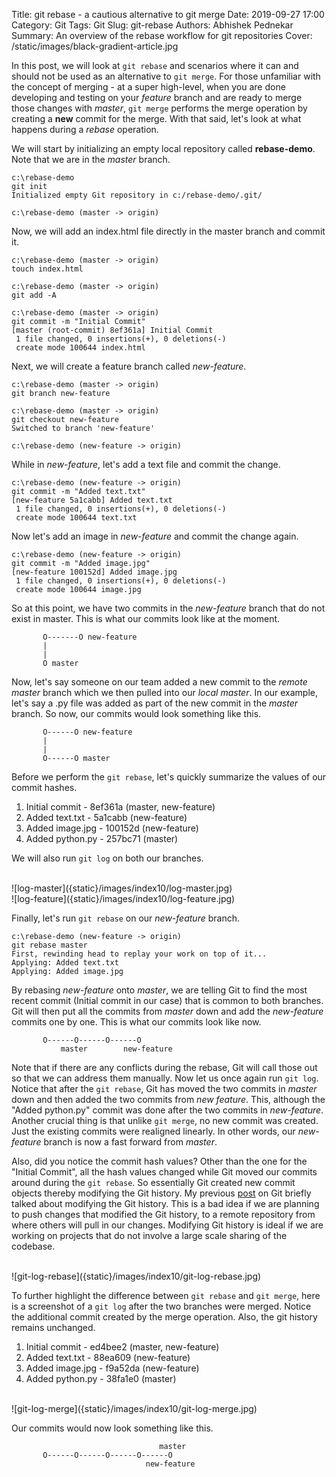 Title: git rebase - a cautious alternative to git merge
Date: 2019-09-27 17:00
Category: Git
Tags: Git
Slug: git-rebase
Authors: Abhishek Pednekar
Summary: An overview of the rebase workflow for git repositories
Cover: /static/images/black-gradient-article.jpg

In this post, we will look at `git rebase` and scenarios where it can and should not be used as an alternative to `git merge`. For those unfamiliar with the concept of merging - at a super high-level, when you are done developing and testing on your *feature* branch and are ready to merge those changes with *master*, `git merge` performs the merge operation by creating a **new** commit for the merge. With that said, let's look at what happens during a *rebase* operation.

We will start by initializing an empty local repository called **rebase-demo**. Note that we are in the *master* branch.

```
c:\rebase-demo
git init
Initialized empty Git repository in c:/rebase-demo/.git/

c:\rebase-demo (master -> origin)
```

Now, we will add an index.html file directly in the master branch and commit it.

```
c:\rebase-demo (master -> origin)
touch index.html

c:\rebase-demo (master -> origin)
git add -A

c:\rebase-demo (master -> origin)
git commit -m "Initial Commit"
[master (root-commit) 8ef361a] Initial Commit
 1 file changed, 0 insertions(+), 0 deletions(-)
 create mode 100644 index.html
```

Next, we will create a feature branch called *new-feature*.

```
c:\rebase-demo (master -> origin)
git branch new-feature

c:\rebase-demo (master -> origin)
git checkout new-feature
Switched to branch 'new-feature'

c:\rebase-demo (new-feature -> origin)
```

While in *new-feature*, let's add a text file and commit the change.

```
c:\rebase-demo (new-feature -> origin)
git commit -m "Added text.txt"
[new-feature 5a1cabb] Added text.txt
 1 file changed, 0 insertions(+), 0 deletions(-)
 create mode 100644 text.txt
``` 

Now let's add an image in *new-feature* and commit the change again.

```
c:\rebase-demo (new-feature -> origin)
git commit -m "Added image.jpg"
[new-feature 100152d] Added image.jpg
 1 file changed, 0 insertions(+), 0 deletions(-)
 create mode 100644 image.jpg
```

So at this point, we have two commits in the *new-feature* branch that do not exist in master. This is what our commits look like at the moment.

           O-------O new-feature
           |
           |
           O master

Now, let's say someone on our team added a new commit to the *remote master* branch which we then pulled into our *local master*. In our example, let's say a .py file was added as part of the new commit in the *master* branch. So now, our commits would look something like this.

           O------O new-feature
           |
           |
           O------O master

Before we perform the `git rebase`, let's quickly summarize the values of our commit hashes.

1. Initial commit - 8ef361a (master, new-feature)
2. Added text.txt - 5a1cabb (new-feature)
3. Added image.jpg - 100152d (new-feature)
4. Added python.py - 257bc71 (master)

We will also run `git log` on both our branches.

<br/>
![log-master]({static}/images/index10/log-master.jpg)

<br/>
![log-feature]({static}/images/index10/log-feature.jpg)

Finally, let's run `git rebase` on our *new-feature* branch. 

```
c:\rebase-demo (new-feature -> origin)
git rebase master
First, rewinding head to replay your work on top of it...
Applying: Added text.txt
Applying: Added image.jpg
```

By rebasing *new-feature* onto *master*, we are telling Git to find the most recent commit (Initial commit in our case) that is common to both branches. Git will then put all the commits from *master* down and add the *new-feature* commits one by one. This is what our commits look like now.

           O------O------O------O
               master        new-feature

Note that if there are any conflicts during the rebase, Git will call those out so that we can address them manually. Now let us once again run `git log`. Notice that after the `git rebase`, Git has moved the two commits in *master* down and then added the two commits from *new feature*. This, although the "Added python.py" commit was done after the two commits in *new-feature*. Another crucial thing is that unlike `git merge`, no new commit was created. Just the existing commits were realigned linearly. In other words, our *new-feature* branch is now a fast forward from *master*.

Also, did you notice the commit hash values? Other than the one for the "Initial Commit", all the hash values changed while Git moved our commits around during the `git rebase`. So essentially Git created new commit objects thereby modifying the Git history. My previous [post](https://www.codedisciples.in/advanced-git.html) on Git briefly talked about modifying the Git history. This is a bad idea if we are planning to push changes that modified the Git history, to a remote repository from where others will pull in our changes. Modifying Git history is ideal if we are working on projects that do not involve a large scale sharing of the codebase. 

<br/>
![git-log-rebase]({static}/images/index10/git-log-rebase.jpg)

To further highlight the difference between `git rebase` and `git merge`, here is a screenshot of a `git log` after the two branches were merged. Notice the additional commit created by the merge operation. Also, the git history remains unchanged.

1. Initial commit - ed4bee2 (master, new-feature)
2. Added text.txt - 88ea609 (new-feature)
3. Added image.jpg - f9a52da (new-feature)
4. Added python.py - 38fa1e0 (master)

<br/>
![git-log-merge]({static}/images/index10/git-log-merge.jpg)

Our commits would now look something like this.

                                     master
           O------O------O------O------O
                                  new-feature  